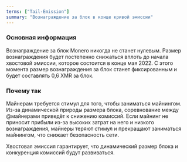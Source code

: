 ```yaml
---
terms: ["Tail-Emission"]
summary: "Вознаграждение за блок в конце кривой эмиссии"
---
```


### Основная информация

Вознаграждение за блок Monero никогда не станет нулевым. Размер вознаграждения будет постепенно снижаться вплоть до начала хвостовой эмиссии, которое состоится в конце мая 2022. С этого момента размер вознаграждения за блок станет фиксированным и будет составлять 0,6 XMR за блок.

### Почему так

Майнерам требуется стимул для того, чтобы заниматься майнингом. Из-за динамической природы размера блока, соревнование между @майнерами приведёт к снижению комиссий. Если майнинг не приносит прибыли из-за высоких затрат на него и низкого вознаграждения, майнеры теряют стимул и прекращают заниматься майнингом, что снижает безопасность сети.

Хвостовая эмиссия гарантирует, что динамический размер блока и конкуренция комиссий будут развиваться.
